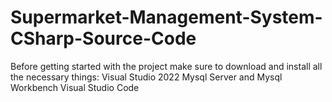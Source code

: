 # Supermarket-Management-System-CSharp-Source-Code
Before getting started with the project make sure to download and install all the necessary things:
Visual Studio 2022
Mysql Server and Mysql Workbench
Visual Studio Code
